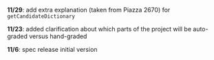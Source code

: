**11/29**: add extra explanation (taken from Piazza 2670) for ```getCandidateDictionary```

**11/23**: added clarification about which parts of the project will be auto-graded versus hand-graded

**11/6**: spec release initial version